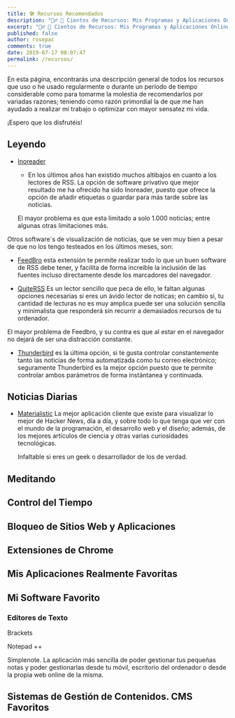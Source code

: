 ```yaml
---
title: 🛠 Recursos Recomendados
description: "👷‍♂️ 🔨 Cientos de Recursos: Mis Programas y Aplicaciones Online Favoritos ⭐ La mejor caja de herramientas para desarrollador web y webmaster de todo Internet"
excerpt: "👷‍♂️ 🔨 Cientos de Recursos: Mis Programas y Aplicaciones Online Favoritos ⭐ La mejor caja de herramientas para desarrollador web y webmaster de todo Internet"
published: false
author: rosepac
comments: true
date: 2019-07-17 08:07:47
permalink: /recursos/
---
```

En esta página, encontrarás una descripción general de todos los recursos que uso o he usado regularmente o durante un período de tiempo considerable como para tomarme la molestia de recomendarlos por variadas razones; teniendo como razón primordial la de que me han ayudado a realizar mi trabajo o optimizar con mayor sensatez mi vida.

¡Espero que los disfrutéis! 

## Leyendo

- [Inoreader](https://www.inoreader.com "Mejor Aplicación Lectora de Fuentes de RSS")
    - En los últimos años han existido muchos altibajos en cuanto a los lectores de RSS. La opción de software privativo que mejor resultado me ha ofrecido ha sido Inoreader, puesto que ofrece la opción de añadir etiquetas o guardar para más tarde sobre las noticias.
    
    El mayor problema es que esta limitado a solo 1.000 noticias; entre algunas otras limitaciones más.

Otros software´s de visualización de noticias, que se ven muy bien a pesar de que no los tengo testeados en los últimos meses, son:

- [FeedBro](https://nodetics.com/feedbro/ "Extensión para Chrome, Opera o Firefox") esta extensión te permite realizar todo lo que un buen software de RSS debe tener, y facilita de forma increíble la inclusión de las fuentes incluso directamente desde los marcadores del navegador.

- [QuiteRSS](https://quiterss.org/) Es un lector sencillo que peca de ello, le faltan algunas opciones necesarias si eres un ávido lector de noticas; en cambio sí, tu cantidad de lecturas no es muy amplica puede ser una solución sencilla y minimalista que responderá sin recurrir a demasiados recursos de tu ordenador.

El mayor problema de Feedbro, y su contra es que al estar en el navegador no dejará de ser una distracción constante.

- [Thunderbird](https://support.mozilla.org/en-US/kb/how-subscribe-news-feeds-and-blogs) es la última opción, si te gusta controlar constantemente tanto las noticias de forma automatizada como tu correo electrónico; seguramente Thunderbird es la mejor opción puesto que te permite controlar ambos parámetros de forma instántanea y continuada.

## Noticias Diarias

- [Materialistic](https://play.google.com/store/apps/details?id=io.github.hidroh.materialistic&hl=en)
    La mejor aplicación cliente que existe para visualizar lo mejor de Hacker News, día a día, y sobre todo lo que tenga que ver con el mundo de la programación, el desarrollo web y el diseño; además, de los mejores artículos de ciencia y otras varias curiosidades tecnológicas.
    
    Infaltable si eres un geek o desarrollador de los de verdad.


## Meditando

## Control del Tiempo

## Bloqueo de Sitios Web y Aplicaciones

## Extensiones de Chrome

## Mis Aplicaciones Realmente Favoritas

## Mi Software Favorito

### Editores de Texto

Brackets

Notepad ++

Simplenote. La aplicación más sencilla de poder gestionar tus pequeñas notas y poder gestionarlas desde tu móvil, escritorio del ordenador o desde la propia web online de la misma.

## Sistemas de Gestión de Contenidos. CMS Favoritos

